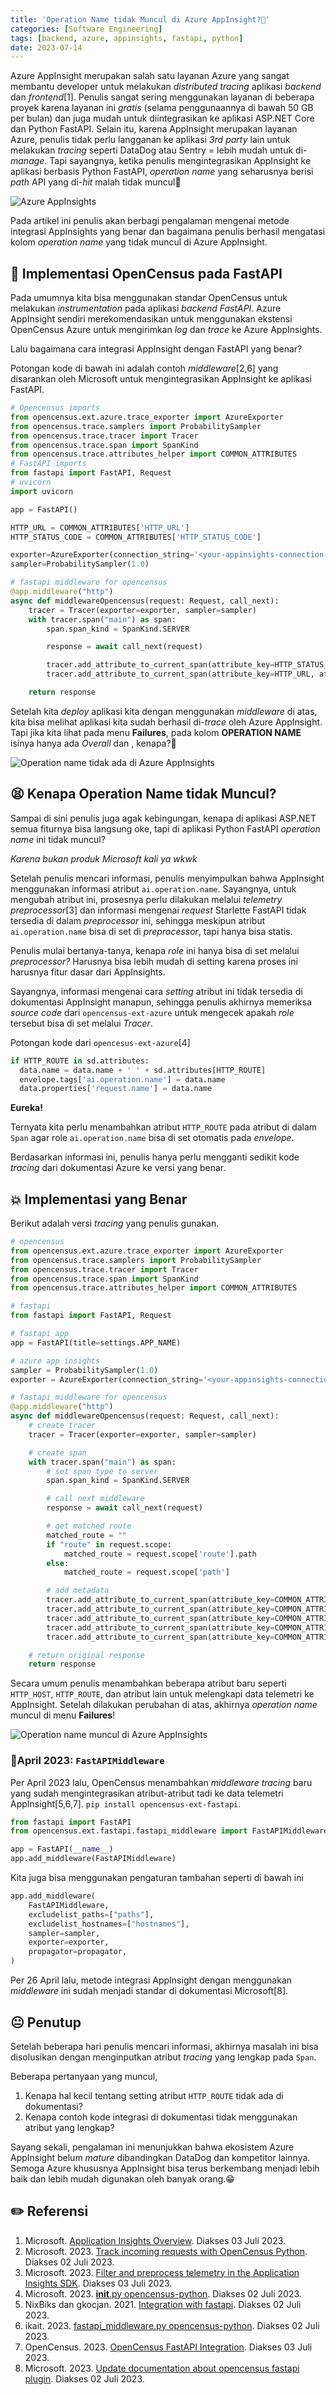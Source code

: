 ```yaml
---
title: 'Operation Name tidak Muncul di Azure AppInsight?🤔'
categories: [Software Engineering]
tags: [backend, azure, appinsights, fastapi, python]
date: 2023-07-14
---
```


Azure AppInsight merupakan salah satu layanan Azure yang sangat membantu developer untuk melakukan *distributed tracing* aplikasi *backend* dan *frontend*[1]. Penulis sangat sering menggunakan layanan di beberapa proyek karena layanan ini *gratis* (selama penggunaannya di bawah 50 GB per bulan) dan juga mudah untuk diintegrasikan ke aplikasi ASP.NET Core dan Python FastAPI. Selain itu, karena AppInsight merupakan layanan Azure, penulis tidak perlu langganan ke aplikasi *3rd party* lain untuk melakukan *tracing* seperti DataDog atau Sentry = lebih mudah untuk di-*manage*. Tapi sayangnya, ketika penulis mengintegrasikan AppInsight ke aplikasi berbasis Python FastAPI, *operation name* yang seharusnya berisi *path* API yang di-*hit* malah tidak muncul🧐

![Azure AppInsights](https://blob.kodesiana.com/kodesiana-public-assets/posts/2023/operation-name-azure/appinsight_comp.png)

Pada artikel ini penulis akan berbagi pengalaman mengenai metode integrasi AppInsights yang benar dan bagaimana penulis berhasil mengatasi kolom *operation name* yang tidak muncul di Azure AppInsight.

## 🦄 Implementasi OpenCensus pada FastAPI

Pada umumnya kita bisa menggunakan standar OpenCensus untuk melakukan *instrumentation* pada aplikasi *backend FastAPI*. Azure AppInsight sendiri merekomendasikan untuk menggunakan ekstensi OpenCensus Azure untuk mengirimkan *log* dan *trace* ke Azure AppInsights.

Lalu bagaimana cara integrasi AppInsight dengan FastAPI yang benar?

Potongan kode di bawah ini adalah contoh *middleware*[2,6] yang disarankan oleh Microsoft untuk mengintegrasikan AppInsight ke aplikasi FastAPI.

```python
# Opencensus imports
from opencensus.ext.azure.trace_exporter import AzureExporter
from opencensus.trace.samplers import ProbabilitySampler
from opencensus.trace.tracer import Tracer
from opencensus.trace.span import SpanKind
from opencensus.trace.attributes_helper import COMMON_ATTRIBUTES
# FastAPI imports
from fastapi import FastAPI, Request
# uvicorn
import uvicorn

app = FastAPI()

HTTP_URL = COMMON_ATTRIBUTES['HTTP_URL']
HTTP_STATUS_CODE = COMMON_ATTRIBUTES['HTTP_STATUS_CODE']

exporter=AzureExporter(connection_string='<your-appinsights-connection-string-here>')
sampler=ProbabilitySampler(1.0)

# fastapi middleware for opencensus
@app.middleware("http")
async def middlewareOpencensus(request: Request, call_next):
    tracer = Tracer(exporter=exporter, sampler=sampler)
    with tracer.span("main") as span:
        span.span_kind = SpanKind.SERVER

        response = await call_next(request)

        tracer.add_attribute_to_current_span(attribute_key=HTTP_STATUS_CODE, attribute_value=response.status_code)
        tracer.add_attribute_to_current_span(attribute_key=HTTP_URL, attribute_value=str(request.url))

    return response
```

Setelah kita *deploy* aplikasi kita dengan menggunakan *middleware* di atas, kita bisa melihat aplikasi kita sudah berhasil di-*trace* oleh Azure AppInsight. Tapi jika kita lihat pada menu  **Failures**, pada kolom **OPERATION NAME** isinya hanya ada *Overall* dan *<Empty>*, kenapa?🧐

![Operation name tidak ada di Azure AppInsights](https://blob.kodesiana.com/kodesiana-public-assets/posts/2023/operation-name-azure/operation_name_missing_comp.png)

## 😫 Kenapa Operation Name tidak Muncul?

Sampai di sini penulis juga agak kebingungan, kenapa di aplikasi ASP.NET semua fiturnya bisa langsung oke, tapi di aplikasi Python FastAPI *operation name* ini tidak muncul?

*Karena bukan produk Microsoft kali ya wkwk*

Setelah penulis mencari informasi, penulis menyimpulkan bahwa AppInsight menggunakan informasi atribut `ai.operation.name`. Sayangnya, untuk mengubah atribut ini, prosesnya perlu dilakukan melalui *telemetry preprocessor*[3] dan informasi mengenai *request* Starlette FastAPI tidak tersedia di dalam *preprocessor* ini, sehingga meskipun atribut `ai.operation.name` bisa di set di *preprocessor*, tapi hanya bisa statis.

Penulis mulai bertanya-tanya, kenapa *role* ini hanya bisa di set melalui *preprocessor?* Harusnya bisa lebih mudah di setting karena proses ini harusnya fitur dasar dari AppInsights.

Sayangnya, informasi mengenai cara *setting* atribut ini tidak tersedia di dokumentasi AppInsight manapun, sehingga penulis akhirnya memeriksa *source code* dari `opencensus-ext-azure` untuk mengecek apakah *role* tersebut bisa di set melalui *Tracer*.

Potongan kode dari `opencesus-ext-azure`[4]

```python
if HTTP_ROUTE in sd.attributes:
  data.name = data.name + ' ' + sd.attributes[HTTP_ROUTE]
  envelope.tags['ai.operation.name'] = data.name
  data.properties['request.name'] = data.name
```

**Eureka!**

Ternyata kita perlu menambahkan atribut `HTTP_ROUTE` pada atribut di dalam `Span` agar role `ai.operation.name` bisa di set otomatis pada *envelope*.

Berdasarkan informasi ini, penulis hanya perlu mengganti sedikit kode *tracing* dari dokumentasi Azure ke versi yang benar.

## 💥 Implementasi yang Benar

Berikut adalah versi *tracing* yang penulis gunakan.

```python
# opencensus
from opencensus.ext.azure.trace_exporter import AzureExporter
from opencensus.trace.samplers import ProbabilitySampler
from opencensus.trace.tracer import Tracer
from opencensus.trace.span import SpanKind
from opencensus.trace.attributes_helper import COMMON_ATTRIBUTES

# fastapi
from fastapi import FastAPI, Request

# fastapi app
app = FastAPI(title=settings.APP_NAME)

# azure app insights
sampler = ProbabilitySampler(1.0)
exporter = AzureExporter(connection_string='<your-appinsights-connection-string-here>')

# fastapi middleware for opencensus
@app.middleware("http")
async def middlewareOpencensus(request: Request, call_next):
    # create tracer
    tracer = Tracer(exporter=exporter, sampler=sampler)

    # create span
    with tracer.span("main") as span:
        # set span type to server
        span.span_kind = SpanKind.SERVER

        # call next middleware
        response = await call_next(request)

        # get matched route
        matched_route = ""
        if "route" in request.scope:
            matched_route = request.scope['route'].path
        else:
            matched_route = request.scope['path']

        # add metadata
        tracer.add_attribute_to_current_span(attribute_key=COMMON_ATTRIBUTES['HTTP_HOST'], attribute_value=str(request.url.hostname))
        tracer.add_attribute_to_current_span(attribute_key=COMMON_ATTRIBUTES['HTTP_METHOD'], attribute_value=str(request.method))
        tracer.add_attribute_to_current_span(attribute_key=COMMON_ATTRIBUTES['HTTP_PATH'], attribute_value=str(request.url.path))
        tracer.add_attribute_to_current_span(attribute_key=COMMON_ATTRIBUTES['HTTP_ROUTE'], attribute_value=str(matched_route))
        tracer.add_attribute_to_current_span(attribute_key=COMMON_ATTRIBUTES['HTTP_STATUS_CODE'], attribute_value=response.status_code)

    # return original response
    return response
```

Secara umum penulis menambahkan beberapa atribut baru seperti `HTTP_HOST`, `HTTP_ROUTE`, dan atribut lain untuk melengkapi data telemetri ke AppInsight. Setelah dilakukan perubahan di atas, akhirnya *operation name* muncul di menu **Failures**!

![Operation name muncul di Azure AppInsights](https://blob.kodesiana.com/kodesiana-public-assets/posts/2023/operation-name-azure/opreation_name_exists_comp.png)

### 🥳April 2023: `FastAPIMiddleware`

Per April 2023 lalu, OpenCensus menambahkan *middleware tracing* baru yang sudah mengintegrasikan atribut-atribut tadi ke data telemetri AppInsight[5,6,7]. `pip install opencensus-ext-fastapi`.

```python
from fastapi import FastAPI
from opencensus.ext.fastapi.fastapi_middleware import FastAPIMiddleware

app = FastAPI(__name__)
app.add_middleware(FastAPIMiddleware)
```

Kita juga bisa menggunakan pengaturan tambahan seperti di bawah ini

```python
app.add_middleware(
    FastAPIMiddleware,
    excludelist_paths=["paths"],
    excludelist_hostnames=["hostnames"],
    sampler=sampler,
    exporter=exporter,
    propagator=propagator,
)
```

Per 26 April lalu, metode integrasi AppInsight dengan menggunakan *middleware* ini sudah menjadi standar di dokumentasi Microsoft[8].

## 😐 Penutup

Setelah beberapa hari penulis mencari informasi, akhirnya masalah ini bisa disolusikan dengan menginputkan atribut *tracing* yang lengkap pada `Span`.

Beberapa pertanyaan yang muncul,

1. Kenapa hal kecil tentang setting atribut `HTTP_ROUTE` tidak ada di dokumentasi?
2. Kenapa contoh kode integrasi di dokumentasi tidak menggunakan atribut yang lengkap?

Sayang sekali, pengalaman ini menunjukkan bahwa ekosistem Azure AppInsight belum *mature* dibandingkan DataDog dan kompetitor lainnya. Semoga Azure khususnya AppInsight bisa terus berkembang menjadi lebih baik dan lebih mudah digunakan oleh banyak orang.😁

## ✏️ Referensi

1. Microsoft. [Application Insights Overview](https://learn.microsoft.com/en-us/azure/azure-monitor/app/app-insights-overview). Diakses 03 Juli 2023.
2. Microsoft. 2023. [Track incoming requests with OpenCensus Python](https://learn.microsoft.com/en-us/azure/azure-monitor/app/opencensus-python-request#track-fastapi-applications). Diakses 02 Juli 2023.
3. Microsoft. 2023. [Filter and preprocess telemetry in the Application Insights SDK](https://learn.microsoft.com/en-us/azure/azure-monitor/app/api-filtering-sampling?tabs=javascriptwebsdkloaderscript#opencensus-python-telemetry-processors). Diakses 03 Juli 2023.
4. Microsoft. 2023. [__init__.py opencensus-python](https://github.com/census-instrumentation/opencensus-python/blob/3a2d8dfe1db4e0129dc691c35901a0d12127afc1/contrib/opencensus-ext-azure/opencensus/ext/azure/trace_exporter/__init__.py#L45). Diakses 02 Juli 2023.
5. NixBiks dan gkocjan. 2021. [Integration with fastapi](https://github.com/census-instrumentation/opencensus-python/issues/1020). Diakses 02 Juli 2023.
6. ikait. 2023. [fastapi_middleware.py opencensus-python](https://github.com/census-instrumentation/opencensus-python/blob/3a2d8dfe1db4e0129dc691c35901a0d12127afc1/contrib/opencensus-ext-fastapi/opencensus/ext/fastapi/fastapi_middleware.py#L55). Diakses 02 Juli 2023.
7. OpenCensus. 2023. [OpenCensus FastAPI Integration](https://github.com/census-instrumentation/opencensus-python/tree/master/contrib/opencensus-ext-fastapi). Diakses 03 Juli 2023.
8. Microsoft. 2023. [Update documentation about opencensus fastapi plugin](https://github.com/MicrosoftDocs/azure-docs/commit/4c54e112db7debc468e32dd01df7b0bfa8a0633e). Diakses 02 Juli 2023.
